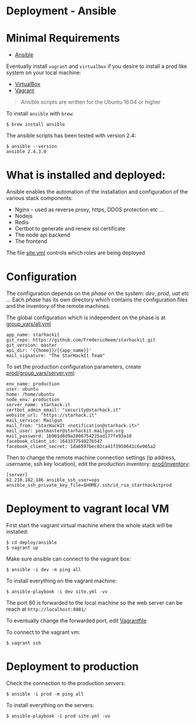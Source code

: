 Deployment - Ansible
==========

# Minimal Requirements

* [Ansible](http://www.ansible.com/)

Eventually install `vagrant` and `virtualbox` if you desire to install a prod like system on your local machine:

* [VirtualBox](https://www.virtualbox.org/)
* [Vagrant](https://www.vagrantup.com)


> Ansible scripts are written for the Ubuntu 16.04 or higher 

To install `ansible` with `brew`:
 
 ```
$ brew install ansible
 ```

The ansible scripts has been tested with version 2.4:
 ```
 $ ansible --version
ansible 2.4.3.0

 ```
# What is installed and deployed:

Ansible enables the automation of the installation and configuration of the various stack components:

* Nginx - used as reverse proxy, https, DDOS protection etc ...
* Nodejs
* Redis
* Certbot to generate and renew ssl certificate
* The node api backend
* The frontend

The file [site.yml](site.yml) controls which roles are being deployed

# Configuration

The configuration depends on the *phase* on the system: *dev*, *prod*, *uat* etc ...
Each *phase* has its own directory which contains the configuration files and the inventory of the remote machines.

The global configuration which is independent on the phase is at [group_vars/all.yml](group_vars/all.yml)

```
app_name: starhackit
git_repo: https://github.com/FredericHeem/starhackit.git
git_version: master
api_dir: '{{home}}/{{app_name}}'
mail_signature: "The StarHackIt Team"
```

To set the production configuration parameters, create [prod/group_vars/server.yml](prod/group_vars/server.yml):

```
env_name: production
user: ubuntu
home: /home/ubuntu
node_env: production
server_name: starhack.it
certbot_admin_email: "security@starhack.it"
website_url: "https://starhack.it"
mail_service: Mailgun
mail_from: "StarHackIt <notification@starhack.it>"
mail_user: postmaster@starhackit.mailgun.org
mail_password: 1b901d8d9a2806754225ad177fe93a10
facebook_client_id: 1643377549276547
facebook_client_secret: 1da6597bec02ca41f3950641c6e965a2
```

Then to change the remote machine connection settings (ip address, username, ssh key location), edit the production inventory: [prod/inventory](prod/inventory):

```
[server]
62.210.182.186 ansible_ssh_user=ops ansible_ssh_private_key_file=$HOME/.ssh/id_rsa_starthackitprod

```

# Deployment to vagrant local VM

First start the vagrant virtual machine where the whole stack will be installed:

    $ cd deploy/ansible
    $ vagrant up

Make sure _ansible_ can connect to the vagrant box:

    $ ansible -i dev -m ping all

To install everything on the vagrant machine:

    $ ansible-playbook -i dev site.yml -vv

The port 80 is forwarded to the local machine so
the web server can be reach at `http://localhost:8081/`

To eventually change the forwarded port, edit [Vagrantfile](Vagrantfile)

To connect to the vagrant vm:

    $ vagrant ssh


# Deployment to production

Check the connection to the production servers:

    $ ansible -i prod -m ping all

To install everything on the servers:

    $ ansible-playbook -i prod site.yml -vv
